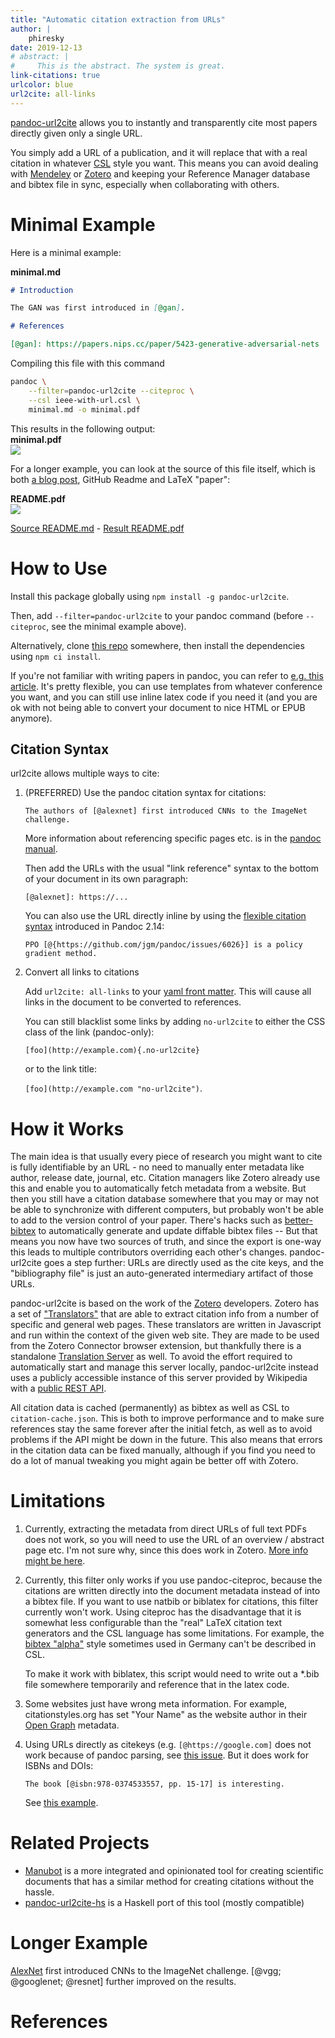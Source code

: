 ```yaml
---
title: "Automatic citation extraction from URLs"
author: |
    phiresky
date: 2019-12-13
# abstract: |
#     This is the abstract. The system is great.
link-citations: true
urlcolor: blue
url2cite: all-links
---
```


[pandoc-url2cite][repo] allows you to instantly and transparently cite most papers directly given only a single URL.

You simply add a URL of a publication, and it will replace that with a real citation in whatever [CSL](https://citationstyles.org/) style you want. This means you can avoid dealing with [Mendeley](https://www.mendeley.com/) or [Zotero][zotero] and keeping your Reference Manager database and bibtex file in sync, especially when collaborating with others.

# Minimal Example

Here is a minimal example:

**minimal.md**

```{.markdown .number-lines}
# Introduction

The GAN was first introduced in [@gan].

# References

[@gan]: https://papers.nips.cc/paper/5423-generative-adversarial-nets
```

Compiling this file with this command

```bash
pandoc \
    --filter=pandoc-url2cite --citeproc \
    --csl ieee-with-url.csl \
    minimal.md -o minimal.pdf
```

This results in the following output:  
**minimal.pdf**  
[![](https://github.com/phiresky/pandoc-url2cite/raw/master/example/minimal.png)][minpdf]

For a longer example, you can look at the source of this file itself, which is both [a blog post](https://phiresky.github.io/blog/2019/pandoc-url2cite/), GitHub Readme and LaTeX "paper":

**README.pdf**  
[![](https://github.com/phiresky/pandoc-url2cite/raw/master/example/readme.png)][pdf]

[Source README.md](https://raw.githubusercontent.com/phiresky/pandoc-url2cite/master/README.md "no-url2cite") - [Result README.pdf][pdf]

# How to Use

Install this package globally using `npm install -g pandoc-url2cite`.

Then, add `--filter=pandoc-url2cite` to your pandoc command (before `--citeproc`, see the minimal example above).

Alternatively, clone [this repo][repo] somewhere, then install the dependencies using `npm ci install`.

If you're not familiar with writing papers in pandoc, you can refer to [e.g. this article](https://opensource.com/article/18/9/pandoc-research-paper). It's pretty flexible, you can use templates from whatever conference you want, and you can still use inline latex code if you need it (and you are ok with not being able to convert your document to nice HTML or EPUB anymore).

## Citation Syntax

url2cite allows multiple ways to cite:

1. (PREFERRED) Use the pandoc citation syntax for citations:

    `The authors of [@alexnet] first introduced CNNs to the ImageNet challenge.`

    More information about referencing specific pages etc. is in the [pandoc manual](https://pandoc.org/MANUAL.html#citations).

    Then add the URLs with the usual "link reference" syntax to the bottom of your document in its own paragraph:

    `[@alexnet]: https://...`

    You can also use the URL directly inline by using the [flexible citation syntax](https://github.com/jgm/pandoc/issues/6026) introduced in Pandoc 2.14:

    `PPO [@{https://github.com/jgm/pandoc/issues/6026}] is a policy gradient method.`

2. Convert all links to citations

    Add `url2cite: all-links` to your [yaml front matter](https://pandoc.org/MANUAL.html#extension-yaml_metadata_block). This will cause all links in the document to be converted to references.

    You can still blacklist some links by adding `no-url2cite` to either the CSS class of the link (pandoc-only):

    `[foo](http://example.com){.no-url2cite}`

    or to the link title:

    `[foo](http://example.com "no-url2cite")`.

# How it Works

The main idea is that usually every piece of research you might want to cite is fully identifiable by an URL - no need to manually enter metadata like author, release date, journal, etc. Citation managers like Zotero already use this and enable you to automatically fetch metadata from a website. But then you still have a citation database somewhere that you may or may not be able to synchronize with different computers, but probably won't be able to add to the version control of your paper. There's hacks such as [better-bibtex](https://github.com/retorquere/zotero-better-bibtex) to automatically generate and update diffable bibtex files -- But that means you now have two sources of truth, and since the export is one-way this leads to multiple contributors overriding each other's changes. pandoc-url2cite goes a step further: URLs are directly used as the cite keys, and the "bibliography file" is just an auto-generated intermediary artifact of those URLs.

pandoc-url2cite is based on the work of the [Zotero] developers. Zotero has a set of ["Translators"](https://www.zotero.org/support/dev/translators) that are able to extract citation info from a number of specific and general web pages. These translators are written in Javascript and run within the context of the given web site. They are made to be used from the Zotero Connector browser extension, but thankfully there is a standalone [Translation Server](https://github.com/zotero/translation-server) as well. To avoid the effort required to automatically start and manage this server locally, pandoc-url2cite instead uses a publicly accessible instance of this server provided by Wikipedia with a [public REST API](https://www.mediawiki.org/wiki/Citoid/API).

All citation data is cached (permanently) as bibtex as well as CSL to `citation-cache.json`. This is both to improve performance and to make sure references stay the same forever after the initial fetch, as well as to avoid problems if the API might be down in the future. This also means that errors in the citation data can be fixed manually, although if you find you need to do a lot of manual tweaking you might again be better off with Zotero.

# Limitations

1.  Currently, extracting the metadata from direct URLs of full text PDFs does not work, so you will need to use the URL of an overview / abstract page etc. I'm not sure why, since this does work in Zotero. [More info might be here](https://github.com/zotero/translation-server/issues/70).
2.  Currently, this filter only works if you use pandoc-citeproc, because the citations are written directly into the document metadata instead of into a bibtex file. If you want to use natbib or biblatex for citations, this filter currently won't work. Using citeproc has the disadvantage that it is somewhat less configurable than the "real" LaTeX citation text generators and the CSL language has some limitations. For example, the [bibtex "alpha"](https://www.overleaf.com/learn/latex/Bibtex_bibliography_styles) style sometimes used in Germany can't be described in CSL.

    To make it work with biblatex, this script would need to write out a \*.bib file somewhere temporarily and reference that in the latex code.

3.  Some websites just have wrong meta information. For example, citationstyles.org has set "Your Name" as the website author in their [Open Graph](https://ogp.me/) metadata.
4.  Using URLs directly as citekeys (e.g. `[@https://google.com]` does not work because of pandoc parsing, see [this issue](https://github.com/jgm/pandoc-citeproc/issues/308). But it does work for ISBNs and DOIs:

        The book [@isbn:978-0374533557, pp. 15-17] is interesting.

    See [this example](https://github.com/phiresky/pandoc-url2cite/blob/master/example/doi-isbn.md).

# Related Projects

-   [Manubot](https://manubot.org/) is a more integrated and opinionated tool for creating scientific documents that has a similar method for creating citations without the hassle.
-   [pandoc-url2cite-hs](https://github.com/Aver1y/pandoc-url2cite-hs) is a Haskell port of this tool (mostly compatible)

# Longer Example

[AlexNet][alexnet] first introduced CNNs to the ImageNet challenge. [@vgg; @googlenet; @resnet] further improved on the results.

# References

[repo]: https://github.com/phiresky/pandoc-url2cite
[minpdf]: https://github.com/phiresky/pandoc-url2cite/blob/master/example/minimal.pdf "no-url2cite"
[pdf]: https://github.com/phiresky/pandoc-url2cite/blob/master/README.pdf "no-url2cite"
[alexnet]: http://dl.acm.org/citation.cfm?doid=3098997.3065386
[zotero]: https://www.zotero.org/
[@vgg]: https://arxiv.org/abs/1409.1556
[@googlenet]: https://ieeexplore.ieee.org/document/7298594
[@resnet]: https://ieeexplore.ieee.org/document/7780459
